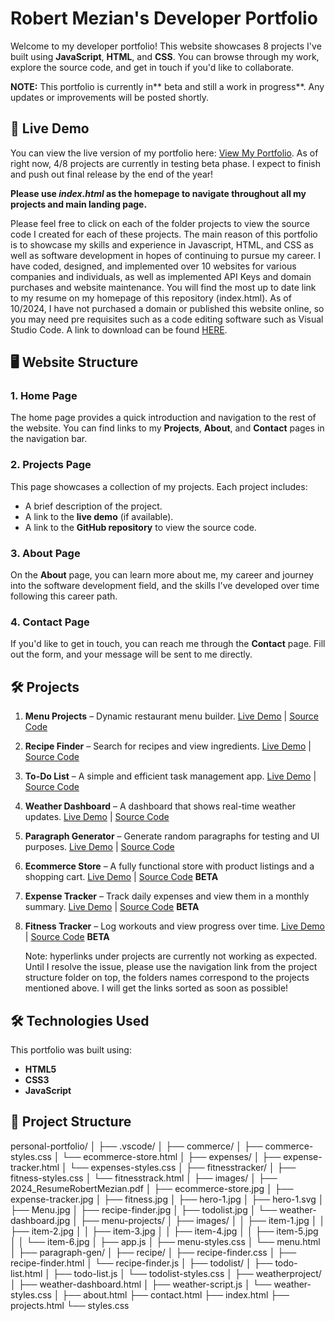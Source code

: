 # Robert Mezian's Developer Portfolio

Welcome to my developer portfolio! This website showcases 8 projects I've built using **JavaScript**, **HTML**, and **CSS**. You can browse through my work, explore the source code, and get in touch if you'd like to collaborate.

**NOTE:** This portfolio is currently in** beta and still a work in progress**. Any updates or improvements will be posted shortly.

## 🚀 Live Demo
You can view the live version of my portfolio here: [View My Portfolio](https://github.com/ramezian1/personal-portfolio). As of right now, 4/8 projects are currently in testing beta phase. I expect to finish and push out final release by the end of the year!

**Please use **_index.html_** as the homepage to navigate throughout all my projects and main landing page.**

Please feel free to click on each of the folder projects to view the source code I created for each of these projects. The main reason of this portfolio is to showcase my skills and experience in Javascript, HTML, and CSS as well as software development in hopes of continuing to pursue my career. I have coded, designed, and implemented over 10 websites for various companies and individuals, as well as implemented API Keys and domain purchases and website maintenance. You will find the most up to date link to my resume on my homepage of this repository (index.html). As of 10/2024, I have not purchased a domain or published this website online, so you may need pre requisites such as a code editing software such as Visual Studio Code. A link to download can be found [HERE](https://code.visualstudio.com/).

## 🖥️ Website Structure

### 1. **Home Page**
The home page provides a quick introduction and navigation to the rest of the website. You can find links to my **Projects**, **About**, and **Contact** pages in the navigation bar.

### 2. **Projects Page**
This page showcases a collection of my projects. Each project includes:
- A brief description of the project.
- A link to the **live demo** (if available).
- A link to the **GitHub repository** to view the source code.

### 3. **About Page**
On the **About** page, you can learn more about me, my career and journey into the software development field, and the skills I've developed over time following this career path.

### 4. **Contact Page**
If you'd like to get in touch, you can reach me through the **Contact** page. Fill out the form, and your message will be sent to me directly.

## 🛠️ **Projects**
1. **Menu Projects** – Dynamic restaurant menu builder. [Live Demo](#) | [Source Code](#)
2. **Recipe Finder** – Search for recipes and view ingredients. [Live Demo](#) | [Source Code](#)
3. **To-Do List** – A simple and efficient task management app. [Live Demo](#) | [Source Code](#)
4. **Weather Dashboard** – A dashboard that shows real-time weather updates. [Live Demo](#) | [Source Code](#)
5. **Paragraph Generator** – Generate random paragraphs for testing and UI purposes. [Live Demo](#) | [Source Code](#)
6. **Ecommerce Store** – A fully functional store with product listings and a shopping cart. [Live Demo](#) | [Source Code](#) **BETA**
7. **Expense Tracker** – Track daily expenses and view them in a monthly summary. [Live Demo](#) | [Source Code](#) **BETA**
8. **Fitness Tracker** – Log workouts and view progress over time. [Live Demo](#) | [Source Code](#) **BETA**
   
   Note: hyperlinks under projects are currently not working as expected. Until I resolve the issue, please use the navigation link from the project structure folder on top, the folders names correspond to the projects mentioned above. I will get the links sorted as soon as possible!

## 🛠️ Technologies Used
This portfolio was built using:
- **HTML5**
- **CSS3**
- **JavaScript**

## 📂 Project Structure
personal-portfolio/
│
├── .vscode/
│
├── commerce/
│   ├── commerce-styles.css
│   └── ecommerce-store.html
│
├── expenses/
│   ├── expense-tracker.html
│   └── expenses-styles.css
│
├── fitnesstracker/
│   ├── fitness-styles.css
│   └── fitnesstrack.html
│
├── images/
│   ├── 2024_ResumeRobertMezian.pdf
│   ├── ecommerce-store.jpg
│   ├── expense-tracker.jpg
│   ├── fitness.jpg
│   ├── hero-1.jpg
│   ├── hero-1.svg
│   ├── Menu.jpg
│   ├── recipe-finder.jpg
│   ├── todolist.jpg
│   └── weather-dashboard.jpg
│
├── menu-projects/
│   ├── images/
│   │   ├── item-1.jpg
│   │   ├── item-2.jpg
│   │   ├── item-3.jpg
│   │   ├── item-4.jpg
│   │   ├── item-5.jpg
│   │   └── item-6.jpg
│   ├── app.js
│   ├── menu-styles.css
│   └── menu.html
│
├── paragraph-gen/
│
├── recipe/
│   ├── recipe-finder.css
│   ├── recipe-finder.html
│   └── recipe-finder.js
│
├── todolist/
│   ├── todo-list.html
│   ├── todo-list.js
│   └── todolist-styles.css
│
├── weatherproject/
│   ├── weather-dashboard.html
│   ├── weather-script.js
│   └── weather-styles.css
│
├── about.html
├── contact.html
├── index.html
├── projects.html
└── styles.css
